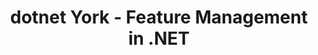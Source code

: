 ---
layout: event
title: dotnet York - Feature Management in .NET
description: A talk presented at dotnet York on Feature Management in .NET
img: main.jpg
talk-title: Feature Management in .NET
talk-description: |
  Feature flagging is not a new concept. For decades development teams have utilized this concept by wrapping a section of code with a targeted if/else statement, allowing them to control its release to their end-users. We'll take a look at how we can achieve this in .NET with the upcoming feature management libraries.

youtube-video-id:
links:
  - https://www.meetup.com/dotnetYork/events/264612119/
  - https://dotnetsheff.co.uk/
---